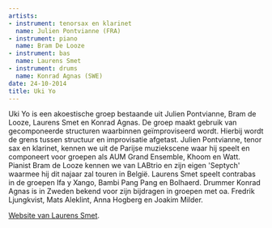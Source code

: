```yaml
---
artists:
- instrument: tenorsax en klarinet
  name: Julien Pontvianne (FRA)
- instrument: piano
  name: Bram De Looze
- instrument: bas
  name: Laurens Smet
- instrument: drums
  name: Konrad Agnas (SWE)
date: 24-10-2014
title: Uki Yo
---
```

Uki Yo is een akoestische groep bestaande uit Julien Pontvianne, Bram de Looze, Laurens Smet en Konrad 
Agnas. De groep maakt gebruik van gecomponeerde structuren waarbinnen geïmproviseerd wordt. Hierbij wordt 
de grens tussen structuur en improvisatie afgetast. Julien Pontvianne, tenor sax en klarinet, kennen we uit 
de Parijse muziekscene waar hij speelt en componeert voor groepen als AUM Grand Ensemble, Khoom en Watt. Pianist 
Bram de Looze kennen we van LABtrio en zijn eigen 'Septych' waarmee hij dit najaar zal touren in België. Laurens 
Smet speelt contrabas in de groepen Ifa y Xango, Bambi Pang Pang en Bolhaerd. Drummer Konrad Agnas is in Zweden 
bekend voor zijn bijdragen in groepen met oa. Fredrik Ljungkvist, Mats Aleklint, Anna Hogberg en Joakim Milder. 

[Website van Laurens Smet](http://www.laurenssmet.com/).